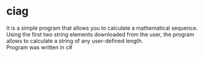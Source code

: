 # ciag
It is a simple program that allows you to calculate a mathematical sequence.
<br>Using the first two string elements downloaded from the user, the program allows to calculate a string of any user-defined length. 
<br>Program was written in c# 
